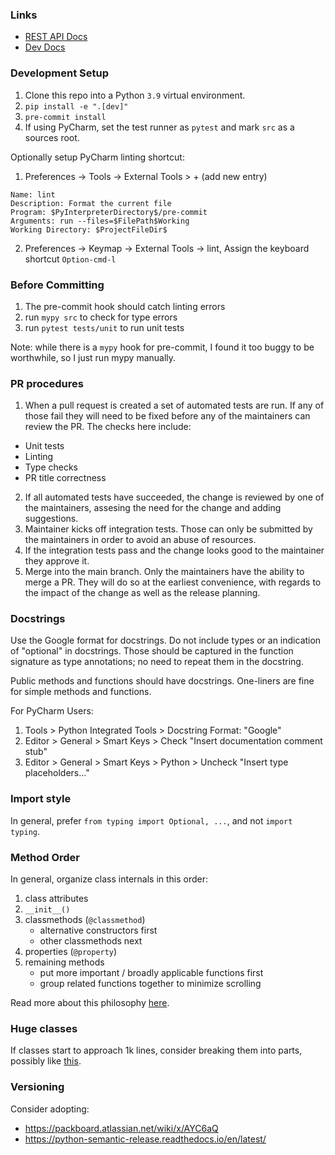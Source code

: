 ### Links

* [REST API Docs](https://docs.firebolt.io/integrations/connecting-via-rest-api)
* [Dev Docs](https://api.dev.firebolt.io/devDocs)

### Development Setup

1. Clone this repo into a Python `3.9` virtual environment.
1. `pip install -e ".[dev]"`
1. `pre-commit install`
1. If using PyCharm, set the test runner as `pytest` and mark `src` as a sources root.

Optionally setup PyCharm linting shortcut:

1. Preferences -> Tools -> External Tools > + (add new entry)
```
Name: lint
Description: Format the current file
Program: $PyInterpreterDirectory$/pre-commit
Arguments: run --files=$FilePath$Working 
Working Directory: $ProjectFileDir$
```
2. Preferences -> Keymap -> External Tools -> lint, 
   Assign the keyboard shortcut `Option-cmd-l`

### Before Committing

1. The pre-commit hook should catch linting errors
2. run `mypy src` to check for type errors
3. run `pytest tests/unit` to run unit tests

Note: while there is a `mypy` hook for pre-commit, 
I found it too buggy to be worthwhile, so I just run mypy manually. 

### PR procedures

 1. When a pull request is created a set of automated tests are run. If any of those fail they will need to be fixed before any of the maintainers can review the PR. The checks here include:
 - Unit tests
 - Linting
 - Type checks
 - PR title correctness

2. If all automated tests have succeeded, the change is reviewed by one of the maintainers, assesing the need for the change and adding suggestions.
3. Maintainer kicks off integration tests. Those can only be submitted by the maintainers in order to avoid an abuse of resources.
4. If the integration tests pass and the change looks good to the maintainer they approve it.
5. Merge into the main branch. Only the maintainers have the ability to merge a PR. They will do so at the earliest convenience, with regards to the impact of the change as well as the release planning.

### Docstrings

Use the Google format for docstrings. Do not include types or an indication 
of "optional" in docstrings. Those should be captured in the function signature 
as type annotations; no need to repeat them in the docstring.

Public methods and functions should have docstrings. 
One-liners are fine for simple methods and functions.

For PyCharm Users:

1. Tools > Python Integrated Tools > Docstring Format: "Google"
2. Editor > General > Smart Keys > Check "Insert documentation comment stub"
3. Editor > General > Smart Keys > Python > Uncheck "Insert type placeholders..."

### Import style

In general, prefer `from typing import Optional, ...`, and not `import typing`.

### Method Order

In general, organize class internals in this order:

1. class attributes
2. `__init__()`
3. classmethods (`@classmethod`)
   * alternative constructors first
   * other classmethods next
4. properties (`@property`)
5. remaining methods 
   * put more important / broadly applicable functions first
   * group related functions together to minimize scrolling

Read more about this philosophy 
[here](https://softwareengineering.stackexchange.com/a/199317).

### Huge classes

If classes start to approach 1k lines, consider breaking them into parts, 
possibly like [this](https://stackoverflow.com/a/47562412).

### Versioning

Consider adopting: 
 * https://packboard.atlassian.net/wiki/x/AYC6aQ
 * https://python-semantic-release.readthedocs.io/en/latest/
